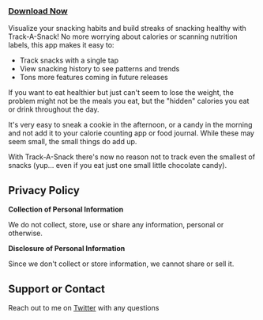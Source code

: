 ### [Download Now](https://apps.apple.com/us/app/id1618704632)

Visualize your snacking habits and build streaks of snacking healthy with Track-A-Snack! No more worrying about calories or scanning nutrition labels, this app makes it easy to:

- Track snacks with a single tap
- View snacking history to see patterns and trends
- Tons more features coming in future releases

If you want to eat healthier but just can't seem to lose the weight, the problem might not be the meals you eat, but the "hidden" calories you eat or drink throughout the day. 

It's very easy to sneak a cookie in the afternoon, or a candy in the morning and not add it to your calorie counting app or food journal. While these may seem small, the small things do add up. 

With Track-A-Snack there's now no reason not to track even the smallest of snacks (yup... even if you eat just one small little chocolate candy). 

## Privacy Policy

**Collection of Personal Information**

We do not collect, store, use or share any information, personal or otherwise.

**Disclosure of Personal Information**

Since we don't collect or store information, we cannot share or sell it. 


## Support or Contact

Reach out to me on [Twitter](https://twitter.com/mgsabens) with any questions
